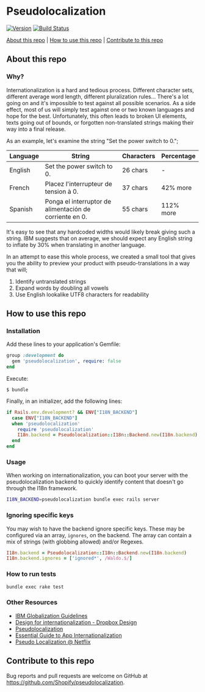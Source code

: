 # Pseudolocalization

[![Version][gem]][gem_url] [![Build Status](https://github.com/Shopify/pseudolocalization/workflows/CI/badge.svg?branch=master)](https://github.com/Shopify/pseudolocalization/actions?query=workflow%3ACI)

[About this repo](#about-this-repo) | [How to use this repo](#how-to-use-this-repo) | [Contribute to this repo](#contribute-to-this-repo)

## About this repo
### Why?

Internationalization is a hard and tedious process. Different character sets, different average word length, different pluralization rules... There's a lot going on and it's impossible to test against all possible scenarios. As a side effect, most of us will simply test against one or two known languages and hope for the best. Unfortunately, this often leads to broken UI elements, texts going out of bounds, or forgotten non-translated strings making their way into a final release.

As an example, let's examine the string "Set the power switch to 0.";

| Language | String | Characters | Percentage |
|----------|--------|------------|------------|
| English | Set the power switch to 0. | 26 chars | -
| French | Placez l'interrupteur de tension à 0. | 37 chars | 42% more
| Spanish | Ponga el interruptor de alimentación de corriente en 0. | 55 chars | 112% more

It's easy to see that any hardcoded widths would likely break giving such a string. IBM suggests that on average, we should expect any English string to inflate by 30% when translating in another language.

In an attempt to ease this whole process, we created a small tool that gives you the ability to preview your product with pseudo-translations in a way that will;

1. Identify untranslated strings
2. Expand words by doubling all vowels
3. Use English lookalike UTF8 characters for readability

## How to use this repo
### Installation

Add these lines to your application's Gemfile:

```ruby
group :development do
  gem 'pseudolocalization', require: false
end
```

Execute:

    $ bundle

Finally, in an initializer, add the following lines:

```ruby
if Rails.env.development? && ENV["I18N_BACKEND"]
  case ENV["I18N_BACKEND"]
  when 'pseudolocalization'
    require 'pseudolocalization'
    I18n.backend = Pseudolocalization::I18n::Backend.new(I18n.backend)
  end
end
```

### Usage

When working on internationalization, you can boot your server with the pseudolocalization backend to quickly identify content that doesn't go through the I18n framework.

```bash
I18N_BACKEND=pseudolocalization bundle exec rails server
```

### Ignoring specific keys
You may wish to have the backend ignore specific keys. These may be configured via an array, `ignores`, on the backend. The array can contain a mix of strings (with globbing allowed) and/or Regexes.

```ruby
I18n.backend = Pseudolocalization::I18n::Backend.new(I18n.backend)
I18n.backend.ignores = ['ignored*', /Waldo.$/]
```

### How to run tests

```bash
bundle exec rake test
```

### Other Resources

* [IBM Globalization Guidelines](http://www-01.ibm.com/software/globalization/guidelines/index.html)
* [Design for internationalization - Dropbox Design](https://medium.com/dropbox-design/design-for-internationalization-24c12ea6b38f)
* [Pseudolocalization](https://en.wikipedia.org/wiki/Pseudolocalization)
* [Essential Guide to App Internationalization](https://drive.google.com/open?id=1c6nAw6ttF_uHRq0ZQaGu5gYD0vjq9lHP)
* [Pseudo Localization @ Netflix](https://medium.com/netflix-techblog/pseudo-localization-netflix-12fff76fbcbe)

## Contribute to this repo

Bug reports and pull requests are welcome on GitHub at https://github.com/Shopify/pseudolocalization.

[gem]: https://badgen.net/rubygems/v/pseudolocalization?color=green
[gem_url]: https://rubygems.org/gems/pseudolocalization
